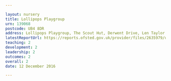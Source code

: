 ```yaml
---

layout: nursery
title: Lollipops Playgroup
urn: 139068
postcode: UB4 8DR
address: Lollipops Playgroup, The Scout Hut, Derwent Drive, Len Taylor Close, HAYES, Middlesex, UB4 8DR
latestReportUrl: https://reports.ofsted.gov.uk/provider/files/2635979/urn/139068.pdf
teaching: 2
development: 2
leadership: 2
outcomes: 2
overall: 2
date: 12 December 2016

---
```


